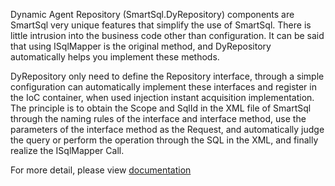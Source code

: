 Dynamic Agent Repository (SmartSql.DyRepository) components are SmartSql very unique features that simplify the use of SmartSql. There is little intrusion into the business code other than configuration. It can be said that using ISqlMapper is the original method, and DyRepository automatically helps you implement these methods.

DyRepository only need to define the Repository interface, through a simple configuration can automatically implement these interfaces and register in the IoC container, when used injection instant acquisition implementation. The principle is to obtain the Scope and SqlId in the XML file of SmartSql through the naming rules of the interface and interface method, use the parameters of the interface method as the Request, and automatically judge the query or perform the operation through the SQL in the XML, and finally realize the ISqlMapper Call.

For more detail, please view [documentation](https://smartsql.net/en/dyrepository/)